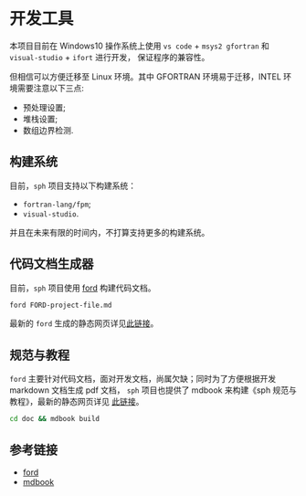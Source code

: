 # 开发工具

本项目目前在 Windows10 操作系统上使用 `vs code` + `msys2 gfortran` 和 `visual-studio` + `ifort` 进行开发，
保证程序的兼容性。

但相信可以方便迁移至 Linux 环境。其中 GFORTRAN 环境易于迁移，INTEL 环境需要注意以下三点:

- 预处理设置;
- 堆栈设置;
- 数组边界检测.

## 构建系统

目前，`sph` 项目支持以下构建系统：

- `fortran-lang/fpm`;
- `visual-studio`.

并且在未来有限的时间内，不打算支持更多的构建系统。

## 代码文档生成器

目前，`sph` 项目使用 [ford](https://github.com/Fortran-FOSS-Programmers/ford) 构建代码文档。

```sh
ford FORD-project-file.md
```

最新的 `ford` 生成的静态网页详见[此链接](https://zoziha-sph-api-docs.netlify.app/)。

## 规范与教程

`ford` 主要针对代码文档，面对开发文档，尚属欠缺；同时为了方便根据开发 markdown 文档生成 pdf 文档，
`sph` 项目也提供了 mdbook 来构建《sph 规范与教程》，最新的静态网页详见
[此链接](https://zoziha-sph-specs-and-tutorial.netlify.app/)。

```sh
cd doc && mdbook build
```

## 参考链接

- [ford](https://github.com/Fortran-FOSS-Programmers/ford)
- [mdbook](https://github.com/rust-lang/mdBook)
